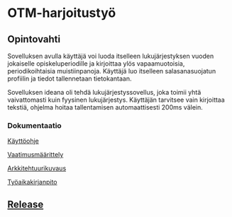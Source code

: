 # OTM-harjoitustyö

## Opintovahti

Sovelluksen avulla käyttäjä voi luoda itselleen lukujärjestyksen vuoden jokaiselle opiskeluperiodille ja kirjoittaa ylös vapaamuotoisia, periodikoihtaisia muistiinpanoja. Käyttäjä luo itselleen salasanasuojatun profiilin ja tiedot tallennetaan tietokantaan.

Sovelluksen ideana oli tehdä lukujärjestyssovellus, joka toimii yhtä vaivattomasti kuin fyysinen lukujärjestys. Käyttäjän tarvitsee vain kirjoittaa tekstiä, ohjelma hoitaa tallentamisen automaattisesti 200ms välein.

### Dokumentaatio

[Käyttöohje](https://github.com/ratilmii/otm-harjoitustyo/blob/master/dokumentaatio/kayttoohje.md)

[Vaatimusmäärittely](https://github.com/ratilmii/otm-harjoitustyo/blob/master/dokumentaatio/vaatimusmaarittely.md)

[Arkkitehtuurikuvaus](https://github.com/ratilmii/otm-harjoitustyo/blob/master/dokumentaatio/arkkitehtuuri.md)

[Työaikakirjanpito](https://github.com/ratilmii/otm-harjoitustyo/blob/master/dokumentaatio/tyoaikakirjanpito.md)

[Release](https://github.com/ratilmii/otm-harjoitustyo/releases/tag/1.0)
---
